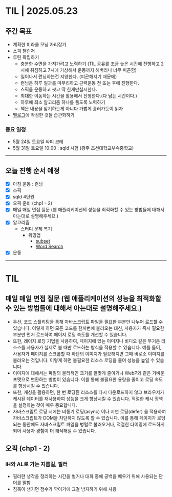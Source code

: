 # TIL | 2025.05.23

## 주간 목표

-   계획한 미라클 모닝 자리잡기
-   스픽 챌린저
-   루틴 확립하기
    -   충분한 수면을 가져가려고 노력하기 (TIL 공유를 조금 늦은 시간에 진행하고 2시에 취침하고 7시에 기상해서 운동까지 해버리니 너무 피곤함)
    -   일어나서 런닝하는건 지양한다. (피곤해지기 때문에)
    -   런닝은 하루 일과를 마무리하고 근력운동 전 또는 후에 진행한다.
    -   스픽을 운동하고 씻고 딱 한개만실시한다.
    -   최대한 이동하는 시간을 활용해서 진행한다.(다 남는 시간이다.)
    -   하루에 최소 알고리즘 하나를 풀도록 노력하기
    -   책은 내용을 암기하는게 아니다 가볍게 흘러가듯이 읽자
-   [벨로그](https://velog.io/@pigpgw/%EB%82%98%EC%9D%98-%EA%B0%9C%EB%B0%9C-%EC%84%B1%EC%9E%A5-%EC%A0%84%EB%9E%B5-%EC%83%9D%EA%B0%81%ED%95%98%EB%8A%94-%EA%B0%9C%EB%B0%9C%EC%9E%90%EB%A1%9C-%EB%82%98%EC%95%84%EA%B0%80%EA%B8%B0)에 작성한 것들 습관화하기

### 중요 일정

-   5월 24일 토요일 싸피 코테
-   5월 31일 토요일 10:00 : sqld 시험 (광주 조선대학교부속중학교)

---

## 오늘 진행 순서 예정

-   [x] 아침 운동 : 런닝
-   [x] 스픽
-   [x] sqld 4단원
-   [x] 오픽 준비 (chp1 - 2)
-   [x] 매일 매일 면접 질문 (웹 애플리케이션의 성능을 최적화할 수 있는 방법들에 대해서 아는대로 설명해주세요.)
-   [x] 알고리즘
    -   스터디 문제 복기
        -   워밍업
            -   [subset](https://leetcode.com/problems/subsets/description/)
            -   [Word Search](https://leetcode.com/problems/word-search/description/)
-   [x] 운동

---

# TIL

## 매일 매일 면접 질문 (웹 애플리케이션의 성능을 최적화할 수 있는 방법들에 대해서 아는대로 설명해주세요.)

-   우선, 코드 스플리팅을 통해 자바스크립트 파일을 필요한 부분만 나누어 로드할 수 있습니다. 이렇게 하면 모든 코드를 한꺼번에 불러오는 대신, 사용자가 즉시 필요한 부분만 먼저 로드하여 페이지 로딩 속도를 개선할 수 있습니다.
-   또한, 레이지 로딩 기법을 사용하여, 페이지에 있는 이미지나 비디오 같은 무거운 리소스를 사용자가 실제로 볼 때만 로드하는 방식을 적용할 수 있습니다. 예를 들어, 사용자가 페이지를 스크롤할 때 하단의 이미지가 필요해지면 그때 비로소 이미지를 불러오는 것입니다. 이렇게 하면 불필요한 리소스 로딩을 줄여 성능을 높일 수 있습니다.
-   이미지에 대해서는 파일의 물리적인 크기를 알맞게 줄이거나 WebP와 같은 가벼운 포맷으로 변환하는 방법이 있습니다. 이를 통해 불필요한 용량을 줄이고 로딩 속도를 향상시킬 수 있습니다.
-   또한, 캐싱을 활용하면, 한 번 로딩된 리소스를 다시 다운로드하지 않고 브라우저가 캐시된 데이터를 재사용하여 성능을 크게 향상시킬 수 있습니다. 적절한 캐시 정책을 설정하는 것이 매우 중요합니다.
-   자바스크립트 로딩 시에는 비동기 로딩(async) 이나 지연 로딩(defer) 을 적용하여 자바스크립트가 DOM을 차단하지 않도록 할 수 있습니다. 이를 통해 페이지가 로딩되는 동안에도 자바스크립트 파일을 병렬로 불러오거나, 적절한 타이밍에 로드하게 되어 사용자 경험이 더 쾌적해질 수 있습니다.

## 오픽 (chp1 - 2)

### IH와 AL로 가는 지름길, 필러

-   필러란 생각을 정리하는 시간을 벌거나 대화 중에 공백을 메우기 위해 사용되는 단어를 말함
-   침묵이 생기면 점수가 깍이기에 그걸 방지하기 위해 사용

